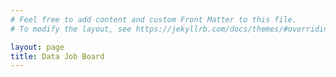 ```yaml
---
# Feel free to add content and custom Front Matter to this file.
# To modify the layout, see https://jekyllrb.com/docs/themes/#overriding-theme-defaults

layout: page
title: Data Job Board
---
```



<div data-sheet2site="1IZ_6QcwVs3-i6LRn1NeZIMXqXKe09_HpCTgBEBI4p9I&g=1&e=1">
</div>
<script src="https://sheet2site.com/js/embedded.js">
</script>


